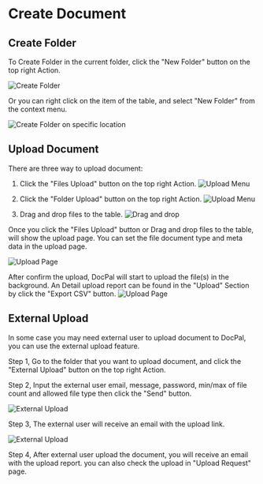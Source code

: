 # Create Document

## Create Folder

To Create Folder in the current folder, click the "New Folder" button on the top right Action.

![Create Folder](/images/newFolder.gif)

Or you can right click on the item of the table, and select "New Folder" from the context menu.

![Create Folder on specific location](/images/newFolder_location.gif)

## Upload Document

There are three way to upload document:

1. Click the "Files Upload" button on the top right Action.
![Upload Menu](/images/upload.png) 
2. Click the "Folder Upload" button on the top right Action.
![Upload Menu](/images/upload.png)

3. Drag and drop files to the table.
![Drag and drop](/images/dragAndDrop.gif)

Once you click the "Files Upload" button or Drag and drop files to the table, will show the upload page.
You can set the file document type and meta data in the upload page.

![Upload Page](/images/uploadPage.png)

After confirm the upload, DocPal will start to upload the file(s) in the background.
An Detail upload report can be found in the "Upload" Section by click the "Export CSV" button.
![Upload Page](/images/backgroundUpload.gif)

## External Upload
In some case you may need external user to upload document to DocPal, you can use the external upload feature.

Step 1,
Go to the folder that you want to upload document, and click the "External Upload" button on the top right Action.

Step 2, 
Input the external user email, message, password, min/max of file count and allowed file type then click the "Send" button.

![External Upload](/images/externalUpload.gif)

Step 3,
The external user will receive an email with the upload link.

![External Upload](/images/externalUploadEmail.gif)

Step 4,
After external user upload the document, you will receive an email with the upload report.
you can also check the upload in "Upload Request" page.

<!-- TODO : bug founded , make screen shot later -->




